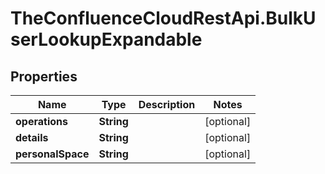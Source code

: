 # TheConfluenceCloudRestApi.BulkUserLookupExpandable

## Properties
Name | Type | Description | Notes
------------ | ------------- | ------------- | -------------
**operations** | **String** |  | [optional] 
**details** | **String** |  | [optional] 
**personalSpace** | **String** |  | [optional] 
